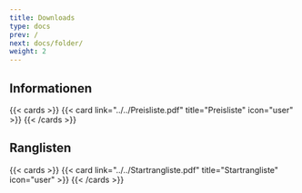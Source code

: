 ```yaml
---
title: Downloads   
type: docs
prev: /
next: docs/folder/
weight: 2
---
```


## Informationen


{{< cards >}}
  {{< card link="../../Preisliste.pdf" title="Preisliste" icon="user" >}}
{{< /cards >}}

## Ranglisten

{{< cards >}}
  {{< card link="../../Startrangliste.pdf" title="Startrangliste" icon="user" >}}
{{< /cards >}}